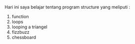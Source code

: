 Hari ini saya belajar tentang program structure yang meliputi :
1. function
2. loops
3. looping a triangel
4. fizzbuzz
5. chessboard
